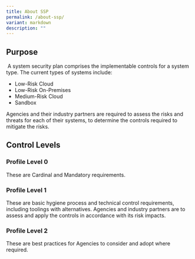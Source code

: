 ```yaml
---
title: About SSP
permalink: /about-ssp/
variant: markdown
description: ""
---
```

<h2>Purpose</h2>

&nbsp;A system security plan comprises the implementable controls for a system type. The current types of systems include:
 * Low-Risk Cloud
 * Low-Risk On-Premises
 * Medium-Risk Cloud
 * Sandbox

Agencies and their industry partners are required to assess the risks and threats for each of their systems, to determine the controls required to mitigate the risks.

<h2>Control Levels</h2>
<h3>Profile Level 0</h3>
These are Cardinal and Mandatory requirements.
<h3> Profile Level 1</h3>
These are basic hygiene process and technical control requirements, including toolings with alternatives.
Agencies and industry partners are to assess and apply the controls in accordance with its risk impacts. 
<h3>Profile Level 2</h3>
These are best practices for Agencies to consider and adopt where required.